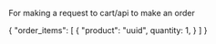 For making a request to cart/api to make an order

{
    "order_items": [
        {
            "product": "uuid",
            quantity: 1,
        }
    ]
}